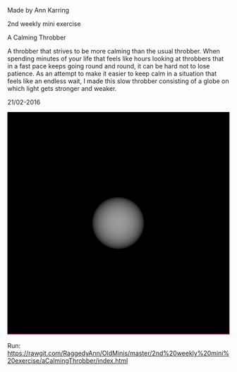 Made by Ann Karring

2nd weekly mini exercise

A Calming Throbber

A throbber that strives to be more calming than the usual throbber. When spending minutes of your life 
that feels like hours looking at throbbers that in a fast pace keeps going round and round, it can be 
hard not to lose patience. As an attempt to make it easier to keep calm in a situation that feels like an 
endless wait, I made this slow throbber consisting of a globe on which light gets stronger and weaker.

21/02-2016

![ScreenShot](https://github.com/RaggedyAnn/OldMinis/blob/master/2nd%20weekly%20mini%20exercise/aCalmingThrobber/a%20calming%20throbber.PNG)

Run: 
https://rawgit.com/RaggedyAnn/OldMinis/master/2nd%20weekly%20mini%20exercise/aCalmingThrobber/index.html 
